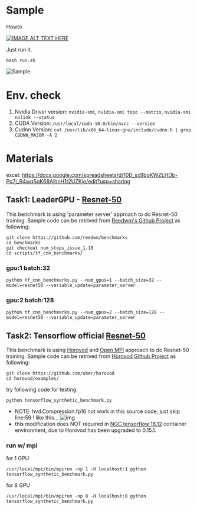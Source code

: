 # Sample

Howto

[![IMAGE ALT TEXT HERE](http://img.youtube.com/vi/q0rn9_oxhuM/0.jpg)](http://www.youtube.com/watch?v=q0rn9_oxhuM)


Just run it.

```
bash run.sh
```

![Sample](https://raw.githubusercontent.com/TW-NCHC/AI-Services/master/Tutorial_Benchmark/image.png)

# Env. check

1. Nvidia Driver version: `nvidia-smi`, `nvidia-smi topo --matrix`, `nvidia-smi nvlink --status`
2. CUDA Version: `/usr/local/cuda-10.0/bin/nvcc --version`
3. Cudnn Version: `cat /usr/lib/x86_64-linux-gnu/include/cudnn.h | grep CUDNN_MAJOR -A 2`


# Materials 

excel: https://docs.google.com/spreadsheets/d/10D_sx9bpKWZLHDb-Po7j_R4wqSqK68AjhnH1t2UZKjo/edit?usp=sharing

## Task1: LeaderGPU - [Resnet-50](https://www.leadergpu.com/articles/429-tensorflow-resnet-50-benchmark)

This benchmark is using 'parameter server' approach to do Resnet-50 training. Sample code can be retrived from [Reedwm's Github Project](https://github.com/reedwm/benchmarks) as following:

```
git clone https://github.com/reedwm/benchmarks
cd benchmarks
git checkout num_steps_issue_1.10
cd scripts/tf_cnn_benchmarks/
```

### gpu:1 batch:32
```
python tf_cnn_benchmarks.py --num_gpus=1 --batch_size=32 --model=resnet50 --variable_update=parameter_server
```

### gpu:2 batch:128
```
python tf_cnn_benchmarks.py --num_gpus=2 --batch_size=128 --model=resnet50 --variable_update=parameter_server
```

## Task2: Tensorflow official [Resnet-50](https://www.tensorflow.org/guide/performance/benchmarks)

This benchmark is using [Horovod](https://github.com/horovod/horovod) and [Open MPI](https://www.open-mpi.org/doc/v2.0/man1/mpirun.1.php) approach to do Resnet-50 training. Sample code can be retrived from [Horovod Github Project](https://github.com/uber/horovod) as following:

```
git clone https://github.com/uber/horovod
cd horovod/examples/
```

try following code for testing.

```
python tensorflow_synthetic_benchmark.py
```

* NOTE: hvd.Compression.fp16 not work in this source code, just skip line:59 ! like this...
![img](https://snag.gy/qevcXm.jpg)
* this modification does NOT required in [NGC tensorflow 18.12](https://docs.nvidia.com/deeplearning/dgx/pdf/TensorFlow-Release-Notes.pdf) container environment, due to Horovod has been upgraded to 0.15.1.

### run w/ mpi 
for 1 GPU
```
/usr/local/mpi/bin/mpirun -np 1 -H localhost:1 python tensorflow_synthetic_benchmark.py
```
for 8 GPU
```
/usr/local/mpi/bin/mpirun -np 8 -H localhost:8 python tensorflow_synthetic_benchmark.py
```
